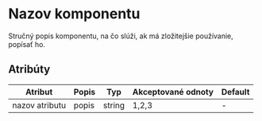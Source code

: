 Nazov komponentu
=========

Stručný popis komponentu, na čo slúži, ak má zložitejšie používanie, popísať ho.

## Atribúty

| Atribut             | Popis          | Typ    | Akceptované odnoty               | Default |
|---------------------|----------------|--------|----------------------------------|---------|
| nazov atributu      | popis          | string | 1,2,3                            | -       |